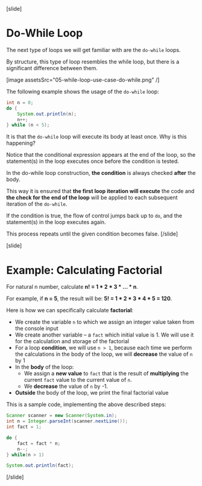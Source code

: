 [slide]
# Do-While Loop
The next type of loops we will get familiar with are the `do-while` loops. 

By structure, this type of loop resembles the while loop, but there is a significant difference between them.

[image assetsSrc="05-while-loop-use-case-do-while.png" /]

The following example shows the usage of the `do-while` loop:
```java live
int n = 0;
do {
    System.out.println(n);
    n++;
} while (n < 5);
```
It is that the `do-while` loop will execute its body at least once. Why is this happening? 

Notice that the conditional expression appears at the end of the loop, so the statement(s) in the loop executes once before the condition is tested.

In the do-while loop construction, **the condition** is always checked **after** the body. 

This way it is ensured that **the first loop iteration will execute** the code and **the check for the end of the loop** will be applied to each subsequent iteration of the `do-while`.

If the condition is true, the flow of control jumps back up to `do`, and the statement(s) in the loop executes again. 

This process repeats until the given condition becomes false.
[/slide]

[slide]
# Example: Calculating Factorial
For natural n number, calculate **n! = 1 * 2 * 3 * … * n**. 

For example, if **n = 5**, the result will be: **5! = 1 * 2 * 3 * 4 * 5 = 120**.

Here is how we can specifically calculate **factorial**:
- We create the variable `n` to which we assign an integer value taken from the console input
- We create another variable – a `fact` which initial value is 1. We will use it for the calculation and storage of the factorial
- For a loop **condition**, we will use `n > 1`, because each time we perform the calculations in the body of the loop, we will **decrease** the value of `n` by 1
- In the **body** of the loop:
    - We assign a **new value** to `fact` that is the result of **multiplying** the current `fact` value to the current value of `n`.
    - We **decrease** the value of `n` by -1.
- **Outside** the body of the loop, we print the final factorial value

This is a sample code, implementing the above described steps:
```java
Scanner scanner = new Scanner(System.in);
int n = Integer.parseInt(scanner.nextLine());
int fact = 1;

do {
    fact = fact * n;
    n--;
} while(n > 1)

System.out.println(fact);
```
[/slide]